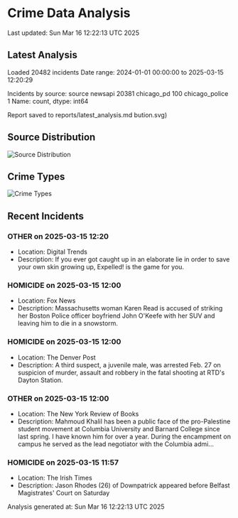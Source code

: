 # Crime Data Analysis
Last updated: Sun Mar 16 12:22:13 UTC 2025

## Latest Analysis

Loaded 20482 incidents
Date range: 2024-01-01 00:00:00 to 2025-03-15 12:20:29

Incidents by source:
source
newsapi           20381
chicago_pd          100
chicago_police        1
Name: count, dtype: int64

Report saved to reports/latest_analysis.md
bution.svg)

## Source Distribution
![Source Distribution](images/source_distribution.svg)

## Crime Types
![Crime Types](images/crime_types.svg)

## Recent Incidents

### OTHER on 2025-03-15 12:20
- Location: Digital Trends
- Description: If you ever got caught up in an elaborate lie in order to save your own skin growing up, Expelled! is the game for you.


### HOMICIDE on 2025-03-15 12:00
- Location: Fox News
- Description: Massachusetts woman Karen Read is accused of striking her Boston Police officer boyfriend John O'Keefe with her SUV and leaving him to die in a snowstorm.


### HOMICIDE on 2025-03-15 12:00
- Location: The Denver Post
- Description: A third suspect, a juvenile male, was arrested Feb. 27 on suspicion of murder, assault and robbery in the fatal shooting at RTD's Dayton Station.


### OTHER on 2025-03-15 12:00
- Location: The New York Review of Books
- Description: Mahmoud Khalil has been a public face of the pro-Palestine student movement at Columbia University and Barnard College since last spring. I have known him for over a year. During the encampment on campus he served as the lead negotiator with the Columbia admi…


### HOMICIDE on 2025-03-15 11:57
- Location: The Irish Times
- Description: Jason Rhodes (26) of Downpatrick appeared before Belfast Magistrates' Court on Saturday

Analysis generated at: Sun Mar 16 12:22:13 UTC 2025
